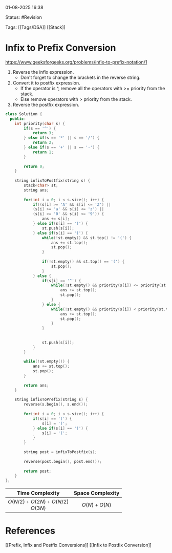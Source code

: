 01-08-2025  16:38

Status: #Revision 

Tags: [[Tags/DSA]] [[Stack]]

# Infix to Prefix Conversion

https://www.geeksforgeeks.org/problems/infix-to-prefix-notation/1


1. Reverse the infix expression.
	- Don't forget to change the brackets in the reverse string.
2. Convert it to postfix expression.
	-  If the operator is ^, remove all the operators with >= priority from the stack.
	- Else remove operators with > priority from the stack.
3. Reverse the postfix expression.


```cpp
class Solution {
  public:
    int priority(char s) {
        if(s == '^') {
            return 3;
        } else if(s == '*' || s == '/') {
            return 2;
        } else if(s == '+' || s == '-') {
            return 1;
        }
        
        return 0;
    }
	
    string infixToPostfix(string s) {
        stack<char> st;
        string ans;
        
        for(int i = 0; i < s.size(); i++) {
            if((s[i] >= 'A' && s[i] <= 'Z') || 
            (s[i] >= 'a' && s[i] <= 'z') || 
            (s[i] >= '0' && s[i] <= '9')) {
                ans += s[i];
            } else if(s[i] == '(') {
                st.push(s[i]);
            } else if(s[i] == ')') {
                while(!st.empty() && st.top() != '(') {
                    ans += st.top();
                    st.pop();
                }
                
                if(!st.empty() && st.top() == '(') {
                    st.pop();
                }
            } else {
                if(s[i] == '^') {
                    while(!st.empty() && priority(s[i]) <= priority(st.top())) {
                        ans += st.top();
                        st.pop();
                    }    
                } else {
                    while(!st.empty() && priority(s[i]) < priority(st.top())) {
                        ans += st.top();
                        st.pop();
                    }    
                }
                
                
                st.push(s[i]);
            }
        }
        
        while(!st.empty()) {
            ans += st.top();
            st.pop();
        }
        
        return ans;
    }
	
    string infixToPrefix(string s) {
        reverse(s.begin(), s.end());
        
        for(int i = 0; i < s.size(); i++) {
            if(s[i] == '(') {
                s[i] = ')';
            } else if(s[i] == ')') {
                s[i] = '(';
            }
        }
        
        string post = infixToPostfix(s);
        
        reverse(post.begin(), post.end());
        
        return post;
    }
};
```


|           **Time Complexity**            | **Space Complexity** |
| :--------------------------------------: | :------------------: |
| $O(N / 2) + O(2N) + O(N / 2)$<br>$O(3N)$ |    $O(N) + O(N)$     |





# References

[[Prefix, Infix and Postfix Conversions]]
[[Infix to Postfix Conversion]]